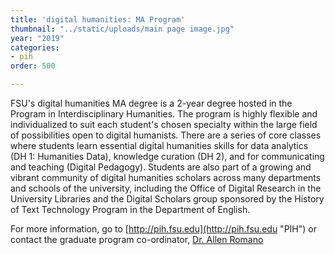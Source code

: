 ```yaml
---
title: 'digital humanities: MA Program'
thumbnail: "../static/uploads/main page image.jpg"
year: "2019"
categories:
- pih
order: 500

---
```

FSU's digital humanities MA degree is a 2-year degree hosted in the Program in Interdisciplinary Humanities. The program is highly flexible and individualized to suit each student's chosen specialty within the large field of possibilities open to digital humanists. There are a series of core classes where students learn essential digital humanities skills for data analytics (DH 1: Humanities Data), knowledge curation (DH 2), and for communicating and teaching (Digital Pedagogy). Students are also part of a growing and vibrant community of digital humanities scholars across many departments and schools of the university, including the Office of Digital Research in the University Libraries and the Digital Scholars group sponsored by the History of Text Technology Program in the Department of English.

For more information, go to [http://pih.fsu.edu](http://pih.fsu.edu "PIH") or contact the graduate program co-ordinator, [Dr. Allen Romano](http://pih.fsu.edu/person/allen-romano "Allen Romano")